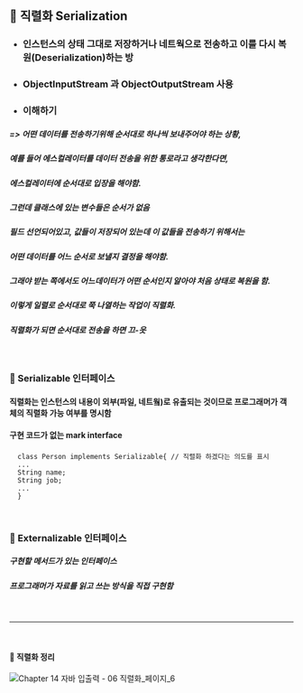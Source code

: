 ## :pushpin: 직렬화 Serialization
* ### 인스턴스의 상태 그대로 저장하거나 네트웍으로 전송하고 이를 다시 복원(Deserialization)하는 방
* ### ObjectInputStream 과 ObjectOutputStream 사용
* ### 이해하기
##### => 어떤 데이터를 전송하기위해 순서대로 하나씩 보내주어야 하는 상황,
#####    예를 들어 에스컬레이터를 데이터 전송을 위한 통로라고 생각한다면,
#####    에스컬레이터에 순서대로 입장을 해야함.
#####    그런데 클래스에 있는 변수들은 순서가 없음
#####    필드 선언되어있고, 값들이 저장되어 있는데 이 값들을 전송하기 위해서는 
#####    어떤 데이터를 어느 순서로 보낼지 결정을 해야함. 
#####    그래야 받는 쪽에서도 어느데이터가 어떤 순서인지 알아야 처음 상태로 복원을 함.
#####    이렇게 일렬로 순서대로 쭉 나열하는 작업이 직렬화.
#####    직렬화가 되면 순서대로 전송을 하면 끄-읏

<br>

### :round_pushpin: Serializable 인터페이스
#### 직렬화는 인스턴스의 내용이 외부(파일, 네트웤)로 유출되는 것이므로 프로그래머가 객체의 직렬화 가능 여부를 명시함
#### 구현 코드가 없는 mark interface

      class Person implements Serializable{ // 직렬화 하겠다는 의도를 표시
      ...
      String name;
      String job;
      ...
      }


<br>

### :round_pushpin: Externalizable 인터페이스
##### 구현할 메서드가 있는 인터페이스
##### 프로그래머가 자료를 읽고 쓰는 방식을 직접 구현함

<br>


---------------------------------------------------------------

<br>

#### :triangular_flag_on_post: 직렬화 정리 

![Chapter 14 자바 입출력 - 06 직렬화_페이지_6](https://user-images.githubusercontent.com/74708028/110730243-79193380-8263-11eb-99d9-1b7dda0667d9.png)
